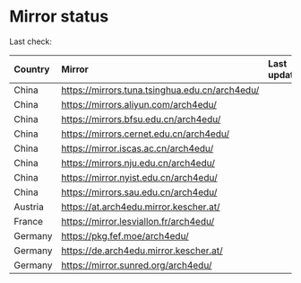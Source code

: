 <script src="./time.js"></script>
# Mirror status
Last check: <script type="text/javascript">localize(1713802970.817018);</script>

|Country|Mirror|Last update|
|:------|:-----|:----------|
|China|https://mirrors.tuna.tsinghua.edu.cn/arch4edu/|<script type="text/javascript">localize(1713767545);</script>|
|China|https://mirrors.aliyun.com/arch4edu/|<script type="text/javascript">localize(1713767545);</script>|
|China|https://mirrors.bfsu.edu.cn/arch4edu/|<script type="text/javascript">localize(1713767545);</script>|
|China|https://mirrors.cernet.edu.cn/arch4edu/|<script type="text/javascript">localize(1713767545);</script>|
|China|https://mirror.iscas.ac.cn/arch4edu/|<script type="text/javascript">localize(1713767545);</script>|
|China|https://mirrors.nju.edu.cn/arch4edu/|<script type="text/javascript">localize(1713724233);</script>|
|China|https://mirror.nyist.edu.cn/arch4edu/|<script type="text/javascript">localize(1713767545);</script>|
|China|https://mirrors.sau.edu.cn/arch4edu/|<script type="text/javascript">localize(1713767545);</script>|
|Austria|https://at.arch4edu.mirror.kescher.at/|<script type="text/javascript">localize(1713767545);</script>|
|France|https://mirror.lesviallon.fr/arch4edu/|<script type="text/javascript">localize(1713767545);</script>|
|Germany|https://pkg.fef.moe/arch4edu/|<script type="text/javascript">localize(1713767545);</script>|
|Germany|https://de.arch4edu.mirror.kescher.at/|<script type="text/javascript">localize(1713767545);</script>|
|Germany|https://mirror.sunred.org/arch4edu/|<script type="text/javascript">localize(1713767545);</script>|

<script src="./tablefilter/tablefilter.js"></script>
<script src="./table.js"></script>